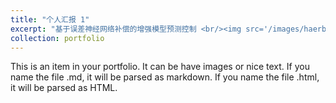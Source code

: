 ```yaml
---
title: "个人汇报 1"
excerpt: "基于误差神经网络补偿的增强模型预测控制 <br/><img src='/images/haerbin1.png'>"
collection: portfolio
---
```


This is an item in your portfolio. It can be have images or nice text. If you name the file .md, it will be parsed as markdown. If you name the file .html, it will be parsed as HTML. 
